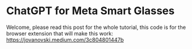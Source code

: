# ChatGPT for Meta Smart Glasses
Welcome, please read this post for the whole tutorial, this code is for the browser extension that will make this work: https://jovanovski.medium.com/3c804801447b
